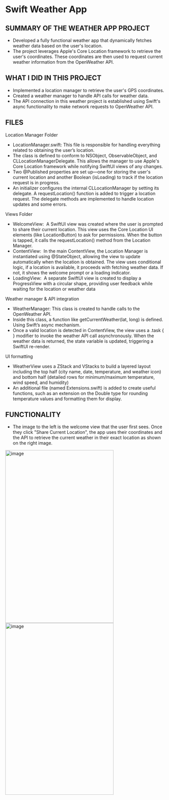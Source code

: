 # Swift Weather App

SUMMARY OF THE WEATHER APP PROJECT
  -
  - Developed a fully functional weather app that dynamically fetches weather data based on the user's location.
  - The project leverages Apple's Core Location framework to retrieve the user's coordinates. These coordinates are then used to request current weather information  from the OpenWeather API.

WHAT I DID IN THIS PROJECT
 - 
 - Implemented a location manager to retrieve the user's GPS coordinates.
 - Created a weather manager to handle API calls for weather data.
 - The API connection in this weather project is established using Swift's async functionality to make network requests to OpenWeather API. 

FILES
  -   
Location Manager Folder
  - LocationManager.swift: This file is responsible for handling everything related to obtaining the user’s location.
  - The class is defined to conform to NSObject, ObservableObject, and CLLocationManagerDelegate. This allows the manager to use Apple's Core Location framework while notifying SwiftUI views of any changes.
  - Two @Published properties are set up—one for storing the user's current location and another Boolean (isLoading) to track if the location request is in progress.
  - An initializer configures the internal CLLocationManager by setting its delegate. A requestLocation() function is added to trigger a location request. The delegate methods are implemented to handle location updates and some errors.

Views Folder
  - WelcomeView:  A SwiftUI view was created where the user is prompted to share their current location. This view uses the Core Location UI elements (like LocationButton) to ask for permissions. When the button is tapped, it calls the requestLocation() method from the Location Manager.
  - ContentView:  In the main ContentView, the Location Manager is instantiated using @StateObject, allowing the view to update automatically when the location is obtained. The view uses conditional logic, if a location is available, it proceeds with fetching weather data. If not, it shows the welcome prompt or a loading indicator.
  - LoadingView:  A separate SwiftUI view is created to display a ProgressView with a circular shape, providing user feedback while waiting for the location or weather data

Weather manager & API integration
  - WeatherManager: This class is created to handle calls to the OpenWeather API.
  - Inside this class, a function like getCurrentWeather(lat, long) is defined. Using Swift’s async mechanism.
  - Once a valid location is detected in ContentView, the view uses a .task { } modifier to invoke the weather API call asynchronously. When the weather data is returned, the state variable is updated, triggering a SwiftUI re-render.

UI formatting
  - WeatherView uses a ZStack and VStacks to build a layered layout including the top half (city name, date, temperature, and weather icon) and bottom half (detailed rows for minimum/maximum temperature, wind speed, and humidity)
  - An additional file (named Extensions.swift) is added to create useful functions, such as an extension on the Double type for rounding temperature values and formatting them for display.

FUNCTIONALITY
  -
  - The image to the left is the welcome view that the user first sees. Once they click "Share Current Location", the app uses their coordinates and the API to retrieve the current weather in their exact location as shown on the right image.

<img width="340" height="543" alt="image" src="https://github.com/user-attachments/assets/abd54a73-16c1-4bd0-8926-ba08df2b806b" />
<img width="340" height="540" alt="image" src="https://github.com/user-attachments/assets/f175e63e-58bc-4b51-bdb9-3f0f40428d04" />

